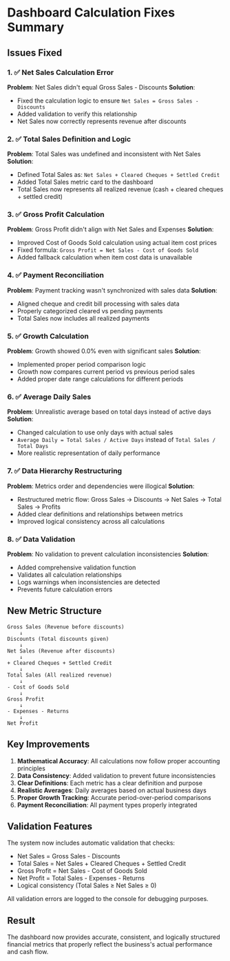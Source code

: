 # Dashboard Calculation Fixes Summary

## Issues Fixed

### 1. ✅ Net Sales Calculation Error
**Problem**: Net Sales didn't equal Gross Sales - Discounts
**Solution**: 
- Fixed the calculation logic to ensure `Net Sales = Gross Sales - Discounts`
- Added validation to verify this relationship
- Net Sales now correctly represents revenue after discounts

### 2. ✅ Total Sales Definition and Logic
**Problem**: Total Sales was undefined and inconsistent with Net Sales
**Solution**:
- Defined Total Sales as: `Net Sales + Cleared Cheques + Settled Credit`
- Added Total Sales metric card to the dashboard
- Total Sales now represents all realized revenue (cash + cleared cheques + settled credit)

### 3. ✅ Gross Profit Calculation
**Problem**: Gross Profit didn't align with Net Sales and Expenses
**Solution**:
- Improved Cost of Goods Sold calculation using actual item cost prices
- Fixed formula: `Gross Profit = Net Sales - Cost of Goods Sold`
- Added fallback calculation when item cost data is unavailable

### 4. ✅ Payment Reconciliation
**Problem**: Payment tracking wasn't synchronized with sales data
**Solution**:
- Aligned cheque and credit bill processing with sales data
- Properly categorized cleared vs pending payments
- Total Sales now includes all realized payments

### 5. ✅ Growth Calculation
**Problem**: Growth showed 0.0% even with significant sales
**Solution**:
- Implemented proper period comparison logic
- Growth now compares current period vs previous period sales
- Added proper date range calculations for different periods

### 6. ✅ Average Daily Sales
**Problem**: Unrealistic average based on total days instead of active days
**Solution**:
- Changed calculation to use only days with actual sales
- `Average Daily = Total Sales / Active Days` instead of `Total Sales / Total Days`
- More realistic representation of daily performance

### 7. ✅ Data Hierarchy Restructuring
**Problem**: Metrics order and dependencies were illogical
**Solution**:
- Restructured metric flow: Gross Sales → Discounts → Net Sales → Total Sales → Profits
- Added clear definitions and relationships between metrics
- Improved logical consistency across all calculations

### 8. ✅ Data Validation
**Problem**: No validation to prevent calculation inconsistencies
**Solution**:
- Added comprehensive validation function
- Validates all calculation relationships
- Logs warnings when inconsistencies are detected
- Prevents future calculation errors

## New Metric Structure

```
Gross Sales (Revenue before discounts)
    ↓
Discounts (Total discounts given)
    ↓
Net Sales (Revenue after discounts)
    ↓
+ Cleared Cheques + Settled Credit
    ↓
Total Sales (All realized revenue)
    ↓
- Cost of Goods Sold
    ↓
Gross Profit
    ↓
- Expenses - Returns
    ↓
Net Profit
```

## Key Improvements

1. **Mathematical Accuracy**: All calculations now follow proper accounting principles
2. **Data Consistency**: Added validation to prevent future inconsistencies
3. **Clear Definitions**: Each metric has a clear definition and purpose
4. **Realistic Averages**: Daily averages based on actual business days
5. **Proper Growth Tracking**: Accurate period-over-period comparisons
6. **Payment Reconciliation**: All payment types properly integrated

## Validation Features

The system now includes automatic validation that checks:
- Net Sales = Gross Sales - Discounts
- Total Sales = Net Sales + Cleared Cheques + Settled Credit
- Gross Profit = Net Sales - Cost of Goods Sold
- Net Profit = Total Sales - Expenses - Returns
- Logical consistency (Total Sales ≥ Net Sales ≥ 0)

All validation errors are logged to the console for debugging purposes.

## Result

The dashboard now provides accurate, consistent, and logically structured financial metrics that properly reflect the business's actual performance and cash flow.
